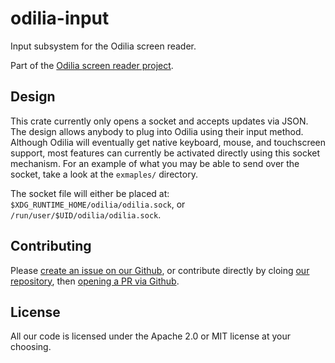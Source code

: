 # odilia-input

Input subsystem for the Odilia screen reader.

Part of the [Odilia screen reader project](https://odilia.app).

## Design

This crate currently only opens a socket and accepts updates via JSON.
The design allows anybody to plug into Odilia using their input method.
Although Odilia will eventually get native keyboard, mouse, and touchscreen support, most features can currently be activated directly using this socket mechanism.
For an example of what you may be able to send over the socket, take a look at the `exmaples/` directory.

The socket file will either be placed at: `$XDG_RUNTIME_HOME/odilia/odilia.sock`, or `/run/user/$UID/odilia/odilia.sock`.

## Contributing

Please [create an issue on our Github](https://github.com/odilia-app/odilia/issues/new),
or contribute directly by cloing [our repository](https://github.com/odilia-app/odilia), then [opening a PR via Github](https://github.com/odilia-app/odilia/compare).

## License

All our code is licensed under the Apache 2.0 or MIT license at your choosing.
